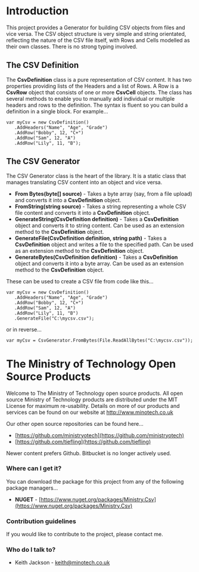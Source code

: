 # Introduction
This project provides a Generator for building CSV objects from files and vice versa. The CSV object structure is very simple and string orientated, reflecting the nature of the CSV file itself, with Rows and Cells modelled as their own classes. There is no strong typing involved.

The CSV Definition
-----------------
The **CsvDefinition** class is a pure representation of CSV content. It has two properties providing lists of the Headers and a list of Rows. A Row is a **CsvRow** object that consists of one or more **CsvCell** objects. The class has several methods to enable you to manually add individual or multiple headers and rows to the definition. The syntax is fluent so you can build a definition in a single block. For example...

    var myCsv = new CsvDefinition()
       .AddHeaders("Name", "Age", "Grade")
       .AddRow("Bobby", 12, "C+")
       .AddRow("Sam", 12, "A")
       .AddRow("Lily", 11, "B");

The CSV Generator
-----------------

The CSV Generator class is the heart of the library. It is a static class that manages translating CSV content into an object and vice versa.

- **From Bytes(byte[] source)** - Takes a byte array (say, from a file upload) and converts it into a **CsvDefinition** object.
- **FromString(string source)** - Takes a string representing a whole CSV file content and converts it into a **CsvDefinition** object.
- **GenerateString(CsvDefinition definition)** - Takes a **CsvDefinition** object and converts it to string content. Can be used as an extension method to the **CsvDefinition** object.
- **GenerateFile(CsvDefinition definition, string path)** - Takes a **CsvDefinition** object and writes a file to the specified path. Can be used as an extension method to the **CsvDefinition** object.
- **GenerateBytes(CsvDefinition definition)** - Takes a **CsvDefinition** object and converts it into a byte array. Can be used as an extension method to the **CsvDefinition** object.

These can be used to create a CSV file from code like this...

    var myCsv = new CsvDefinition()
       .AddHeaders("Name", "Age", "Grade")
       .AddRow("Bobby", 12, "C+")
       .AddRow("Sam", 12, "A")
       .AddRow("Lily", 11, "B")
       .GenerateFile("C:\mycsv.csv");


or in reverse...

    var myCsv = CsvGenerator.FromBytes(File.ReadAllBytes("C:\mycsv.csv"));
    

# The Ministry of Technology Open Source Products
Welcome to The Ministry of Technology open source products. All open source Ministry of Technology products are distributed under the MIT License for maximum re-usability. Details on more of our products and services can be found on our website at http://www.minotech.co.uk

Our other open source repositories can be found here...

* [https://github.com/ministryotech](https://github.com/ministryotech)
* [https://github.com/tiefling](https://github.com/tiefling)

Newer content prefers Github. Bitbucket is no longer actively used.

### Where can I get it?
You can download the package for this project from any of the following package managers...

- **NUGET** - [https://www.nuget.org/packages/Ministry.Csv](https://www.nuget.org/packages/Ministry.Csv)

### Contribution guidelines
If you would like to contribute to the project, please contact me.

### Who do I talk to?
* Keith Jackson - keith@minotech.co.uk
